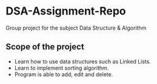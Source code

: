 # DSA-Assignment-Repo
Group project for the subject Data Structure &amp; Algorithm

## Scope of the project
* Learn how to use data structures such as Linked Lists.
* Learn to implement sorting algorithm.
* Program is able to add, edit and delete.
